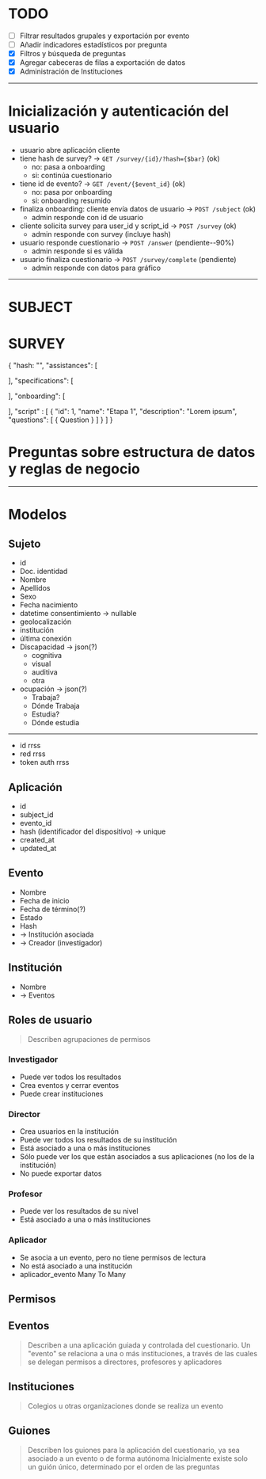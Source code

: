 # TODO

- [ ] Filtrar resultados grupales y exportación por evento
- [ ] Añadir indicadores estadísticos por pregunta
- [x] Filtros y búsqueda de preguntas
- [x] Agregar cabeceras de filas a exportación de datos
- [x] Administración de Instituciones

---

# Inicialización y autenticación del usuario

* usuario abre aplicación cliente
* tiene hash de survey? → `GET /survey/{id}/?hash={$bar}` (ok)
  - no: pasa a onboarding
  - si: continúa cuestionario
* tiene id de evento? → `GET /event/{$event_id}` (ok)
  - no: pasa por onboarding
  - si: onboarding resumido
* finaliza onboarding: cliente envía datos de usuario → `POST /subject` (ok)
  - admin responde con id de usuario
* cliente solicita survey para user_id y script_id → `POST /survey` (ok)
  - admin responde con survey (incluye hash)
* usuario responde cuestionario → `POST /answer` (pendiente--90%)
  - admin responde si es válida
* usuario finaliza cuestionario → `POST /survey/complete` (pendiente)
  - admin responde con datos para gráfico

---

# SUBJECT

# SURVEY

{
  "hash: "",
  "assistances": [

  ],
  "specifications": [

  ],
  "onboarding": [

  ],
  "script" : [
    {
      "id": 1,
      "name": "Etapa 1",
      "description": "Lorem ipsum",
      "questions": [
        { Question }
      ]
    }
  ]
}


# Preguntas sobre estructura de datos y reglas de negocio

---

# Modelos

## Sujeto

* id
* Doc. identidad
* Nombre
* Apellidos
* Sexo
* Fecha nacimiento
* datetime consentimiento → nullable
* geolocalización
* institución
* última conexión
* Discapacidad → json(?)
  + cognitiva
  + visual
  + auditiva
  + otra
* ocupación → json(?)
  + Trabaja?
  + Dónde Trabaja
  + Estudia?
  + Dónde estudia
---
* id rrss
* red rrss
* token auth rrss

## Aplicación

* id
* subject_id
* evento_id
* hash (identificador del dispositivo) → unique
* created_at
* updated_at

## Evento

* Nombre
* Fecha de inicio
* Fecha de término(?)
* Estado
* Hash
* → Institución asociada
* → Creador (investigador)

## Institución

* Nombre
* → Eventos

## Roles de usuario

> Describen agrupaciones de permisos

### Investigador

* Puede ver todos los resultados
* Crea eventos y cerrar eventos
* Puede crear instituciones

### Director

* Crea usuarios en la institución
* Puede ver todos los resultados de su institución
* Está asociado a una o más instituciones
* Sólo puede ver los que están asociados a sus aplicaciones (no los de la institución)
* No puede exportar datos

### Profesor

* Puede ver los resultados de su nivel
* Está asociado a una o más instituciones

### Aplicador

* Se asocia a un evento, pero no tiene permisos de lectura
* No está asociado a una institución
* aplicador_evento Many To Many

## Permisos

## Eventos

> Describen a una aplicación guiada y controlada del cuestionario.
> Un "evento" se relaciona a una o más instituciones, a través de las cuales se delegan permisos a directores, profesores y aplicadores

## Instituciones

> Colegios u otras organizaciones donde se realiza un evento

## Guiones

> Describen los guiones para la aplicación del cuestionario, ya sea asociado a un evento o de forma autónoma
> Inicialmente existe solo un guión único, determinado por el orden de las preguntas